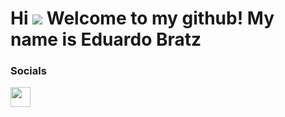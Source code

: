 Hi ![](https://user-images.githubusercontent.com/18350557/176309783-0785949b-9127-417c-8b55-ab5a4333674e.gif) Welcome to my github!
My name is Eduardo Bratz
=====================================================================================================================================




### Socials

<p align="left">  <a href="https://www.linkedin.com/in/ebratz" target="_blank" rel="noreferrer"> <picture> <source media="(prefers-color-scheme: dark)" srcset="https://raw.githubusercontent.com/danielcranney/readme-generator/main/public/icons/socials/linkedin-dark.svg" /> <source media="(prefers-color-scheme: light)" srcset="https://raw.githubusercontent.com/danielcranney/readme-generator/main/public/icons/socials/linkedin.svg" /> <img src="https://raw.githubusercontent.com/danielcranney/readme-generator/main/public/icons/socials/linkedin.svg" width="32" height="32" /> </picture> </a></p>
